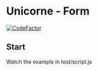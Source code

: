 # Unicorne - Form

[![CodeFactor](https://www.codefactor.io/repository/github/teschiopol/unicorne-form/badge)](https://www.codefactor.io/repository/github/teschiopol/unicorne-form)

## Start

Watch the example in test/script.js
